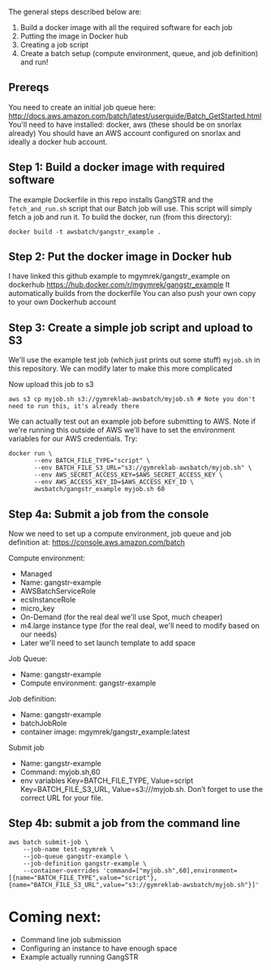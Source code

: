 
The general steps described below are:

1. Build a docker image with all the required software for each job
2. Putting the image in Docker hub
3. Creating a job script
4. Create a batch setup (compute environment, queue, and job definition) and run!

## Prereqs

You need to create an initial job queue here: http://docs.aws.amazon.com/batch/latest/userguide/Batch_GetStarted.html
You'll need to have installed: docker, aws (these should be on snorlax already)
You should have an AWS account configured on snorlax and ideally a docker hub account.

## Step 1: Build a docker image with required software

The example Dockerfile in this repo installs GangSTR and the `fetch_and_run.sh` script that our Batch job will use. This script will simply fetch a job and run it. To build the docker, run (from this directory):

```
docker build -t awsbatch/gangstr_example .
```

## Step 2: Put the docker image in Docker hub

I have linked this github example to mgymrek/gangstr_example on dockerhub
https://hub.docker.com/r/mgymrek/gangstr_example
It automatically builds from the dockerfile
You can also push your own copy to your own Dockerhub account

## Step 3: Create a simple job script and upload to S3

We'll use the example test job (which just prints out some stuff) `myjob.sh` in this repository.
We can modify later to make this more complicated

Now upload this job to s3

```
aws s3 cp myjob.sh s3://gymreklab-awsbatch/myjob.sh # Note you don't need to run this, it's already there
```

We can actually test out an example job before submitting to AWS. Note if we're running this outside of AWS we'll have to set the environment variables for our AWS credentials. Try:

```
docker run \
       --env BATCH_FILE_TYPE="script" \
       --env BATCH_FILE_S3_URL="s3://gymreklab-awsbatch/myjob.sh" \
       --env AWS_SECRET_ACCESS_KEY=$AWS_SECRET_ACCESS_KEY \
       --env AWS_ACCESS_KEY_ID=$AWS_ACCESS_KEY_ID \
       awsbatch/gangstr_example myjob.sh 60
```

## Step 4a: Submit a job from the console

Now we need to set up a compute environment, job queue and job definition at: https://console.aws.amazon.com/batch

Compute environment:
* Managed
* Name: gangstr-example
* AWSBatchServiceRole
* ecsInstanceRole
* micro_key
* On-Demand (for the real deal we'll use Spot, much cheaper)
* m4.large instance type (for the real deal, we'll need to modify based on our needs)
* Later we'll need to set launch template to add space

Job Queue: 
* Name: gangstr-example
* Compute environment: gangstr-example

Job definition:
* Name: gangstr-example
* batchJobRole
* container image: mgymrek/gangstr_example:latest

Submit job
* Name: gangstr-example
* Command: myjob.sh,60
* env variables
Key=BATCH_FILE_TYPE, Value=script
Key=BATCH_FILE_S3_URL, Value=s3:///myjob.sh. Don’t forget to use the correct URL for your file.

## Step 4b: submit a job from the command line
```
aws batch submit-job \
    --job-name test-mgymrek \
    --job-queue gangstr-example \
    --job-definition gangstr-example \
    --container-overrides 'command=["myjob.sh",60],environment=[{name="BATCH_FILE_TYPE",value="script"},{name="BATCH_FILE_S3_URL",value="s3://gymreklab-awsbatch/myjob.sh"}]'

```


# Coming next:

* Command line job submission
* Configuring an instance to have enough space
* Example actually running GangSTR